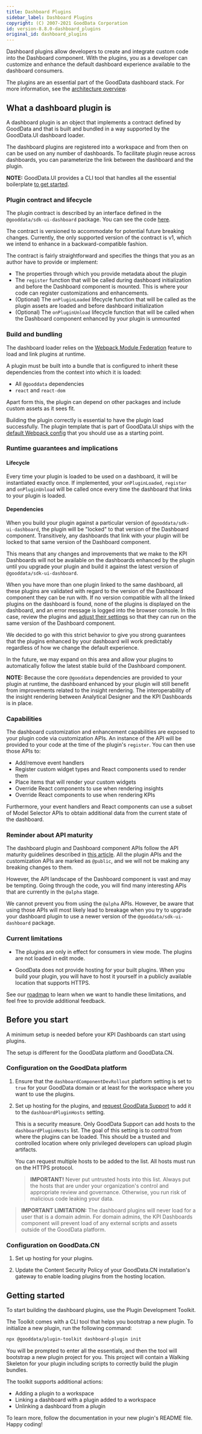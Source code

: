 ```yaml
---
title: Dashboard Plugins
sidebar_label: Dashboard Plugins
copyright: (C) 2007-2021 GoodData Corporation
id: version-8.8.0-dashboard_plugins
original_id: dashboard_plugins
---
```


Dashboard plugins allow developers to create and integrate custom code into the Dashboard component. With the plugins, you
as a developer can customize and enhance the default dashboard experience available to the dashboard consumers.

The plugins are an essential part of the GoodData dashboard stack. For more information, see the
[architecture overview](18_dashboard_intro.md#dashboard-component-architecture).

## What a dashboard plugin is

A dashboard plugin is an object that implements a contract defined by GoodData and that is built and bundled
in a way supported by the GoodData.UI dashboard loader.

The dashboard plugins are registered into a workspace and from then on can be used on any number of dashboards. To
facilitate plugin reuse across dashboards, you can parameterize the link between the dashboard and the plugin.

**NOTE:** GoodData.UI provides a CLI tool that handles all the essential boilerplate [to get started](18_dashboard_plugins.md#getting-started).

### Plugin contract and lifecycle

The plugin contract is described by an interface defined in the `@gooddata/sdk-ui-dashboard` package. You can see the code
[here](https://github.com/gooddata/gooddata-ui-sdk/blob/master/libs/sdk-ui-dashboard/src/plugins/plugin.ts).

The contract is versioned to accommodate for potential future breaking changes. Currently, the only supported version of
the contract is v1, which we intend to enhance in a backward-compatible fashion.

The contract is fairly straightforward and specifies the things that you as an author have to provide or implement:

-  The properties through which you provide metadata about the plugin
-  The `register` function that will be called during dashboard initialization and before the Dashboard component
   is mounted. This is where your code can register customizations and enhancements.
-  (Optional) The `onPluginLoaded` lifecycle function that will be called as the plugin assets are loaded and
   before dashboard initialization
-  (Optional) The `onPluginUnload` lifecycle function that will be called when the Dashboard component
   enhanced by your plugin is unmounted

### Build and bundling

The dashboard loader relies on the [Webpack Module Federation](https://webpack.js.org/concepts/module-federation/) feature to load and link
plugins at runtime.

A plugin must be built into a bundle that is configured to inherit these dependencies from the context into which it is loaded:

-  All `@gooddata` dependencies
-  `react` and `react-dom`

Apart form this, the plugin can depend on other packages and include custom assets as it sees fit.

Building the plugin correctly is essential to have the plugin load successfully. The plugin template that is part of
GoodData.UI ships with the [default Webpack config](https://github.com/gooddata/gooddata-ui-sdk/blob/master/tools/dashboard-plugin-template/webpack.config.js)
that you should use as a starting point.

### Runtime guarantees and implications

#### Lifecycle

Every time your plugin is loaded to be used on a dashboard, it will be instantiated exactly once. If implemented, your
`onPluginLoaded`, `register` and `onPluginUnload` will be called once every time the dashboard that links to your
plugin is loaded.

#### Dependencies

When you build your plugin against a particular version of `@gooddata/sdk-ui-dashboard`, the plugin will be "locked" to
that version of the Dashboard component. Transitively, any dashboards that link with your plugin will be locked to
that same version of the Dashboard component.

This means that any changes and improvements that we make to the KPI Dashboards will not be available on the
dashboards enhanced by the plugin until you upgrade your plugin and build it against the latest version of
`@gooddata/sdk-ui-dashboard`.

When you have more than one plugin linked to the same dashboard, all these plugins are validated with regard to the version of
the Dashboard component they can be run with. If no version compatible with all the linked plugins on the dashboard is found,
none of the plugins is displayed on the dashboard, and an error message is logged into the browser console. In this case,
review the plugins and [adjust their settings](https://github.com/gooddata/gooddata-ui-sdk/blob/master/tools/dashboard-plugin-template/README.template.md#how-can-i-setup-compatibility-of-the-plugin) so that they can run on the same version of the Dashboard component.

We decided to go with this strict behavior to give you strong guarantees that the plugins enhanced by your
dashboard will work predictably regardless of how we change the default experience.

In the future, we may expand on this area and allow your plugins to automatically follow the latest stable build
of the Dashboard component.

**NOTE:** Because the core `@gooddata` dependencies are provided to your plugin at runtime, the dashboard enhanced
by your plugin will still benefit from improvements related to the insight rendering. The interoperability of the insight rendering
between Analytical Designer and the KPI Dashboards is in place.

### Capabilities

The dashboard customization and enhancement capabilities are exposed to your plugin code via customization APIs. An
instance of the API will be provided to your code at the time of the plugin's `register`. You can then use those APIs to:

-  Add/remove event handlers
-  Register custom widget types and React components used to render them
-  Place items that will render your custom widgets
-  Override React components to use when rendering insights
-  Override React components to use when rendering KPIs

Furthermore, your event handlers and React components can use a subset of Model Selector APIs to obtain additional
data from the current state of the dashboard.

### Reminder about API maturity

The dashboard plugin and Dashboard component APIs follow the API maturity guidelines described in [this article](02_start__api_maturity.md). All
the plugin APIs and the customization APIs are marked as `@public`, and we will not be making any breaking changes to them.

However, the API landscape of the Dashboard component is vast and may be tempting. Going through the code, you will find many
interesting APIs that are currently in the `@alpha` stage.

We cannot prevent you from using the `@alpha` APIs. However, be aware that using those APIs will most likely
lead to breakage when you try to upgrade your dashboard plugin to use a newer version of the `@gooddata/sdk-ui-dashboard` package.

### Current limitations

-  The plugins are only in effect for consumers in view mode. The plugins are not loaded in edit mode.

-  GoodData does not provide hosting for your built plugins. When you build your plugin, you will have to
   host it yourself in a publicly available location that supports HTTPS.

See our [roadmap](01_intro__roadmap.md) to learn when we want to handle these limitations, and feel free to provide
additional feedback.

## Before you start

A minimum setup is needed before your KPI Dashboards can start using plugins.

The setup is different for the GoodData platform and GoodData.CN.

### Configuration on the GoodData platform

1.  Ensure that the `dashboardComponentDevRollout` platform setting is set to `true` for your GoodData domain or at least
    for the workspace where you want to use the plugins.

2.  Set up hosting for the plugins, and [request GoodData Support](https://support.gooddata.com/hc/en-us/requests/new?ticket_form_id=582387)
    to add it to the `dashboardPluginHosts` setting.

    This is a security measure. Only GoodData Support can add hosts to the `dashboardPluginHosts` list.
    The goal of this setting is to control from where the plugins can be loaded. This should
    be a trusted and controlled location where only privileged developers can upload plugin artifacts.
    
    You can request multiple hosts to be added to the list. All hosts must run on the HTTPS protocol.

    >**IMPORTANT!** Never put untrusted hosts into this list. Always put the hosts that are under your organization's
    control and appropriate review and governance. Otherwise, you run risk of malicious code leaking your data.

>**IMPORTANT LIMITATION:** The dashboard plugins will never load for a user that is a domain admin. For domain admins,
the KPI Dashboards component will prevent load of any external scripts and assets outside of the GoodData
platform.

### Configuration on GoodData.CN

1. Set up hosting for your plugins.

2. Update the Content Security Policy of your GoodData.CN installation's gateway to enable loading plugins from the hosting location.

## Getting started

To start building the dashboard plugins, use the Plugin Development Toolkit.

The Toolkit comes with a CLI tool that helps you bootstrap a new plugin. To initialize a new plugin, run the following command:

```bash
npx @gooddata/plugin-toolkit dashboard-plugin init
```

You will be prompted to enter all the essentials, and then the tool will bootstrap a new plugin project for you. This
project will contain a Walking Skeleton for your plugin including scripts to correctly build the plugin bundles.

The toolkit supports additional actions:

-  Adding a plugin to a workspace
-  Linking a dashboard with a plugin added to a workspace
-  Unlinking a dashboard from a plugin

To learn more, follow the documentation in your new plugin's README file. Happy coding!